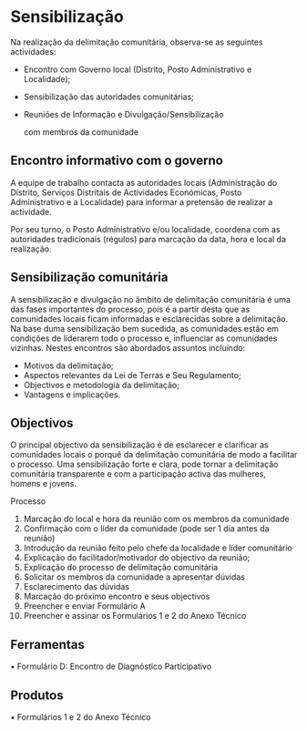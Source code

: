 # Sensibilização

Na realização da delimitação comunitária, observa-se as seguintes actividades:

* Encontro com Governo local \(Distrito, Posto Administrativo e Localidade\);
* Sensibilização das autoridades comunitárias;
* Reuniões de Informação e Divulgação/Sensibilização

  com membros da comunidade

## Encontro informativo com o governo

A equipe de trabalho contacta as autoridades locais \(Administração do Distrito, Serviços Distritais de Actividades Económicas, Posto Administrativo e a Localidade\) para informar a pretensão de realizar a actividade.

Por seu turno, o Posto Administrativo e/ou localidade, coordena com as autoridades tradicionais \(régulos\) para marcação da data, hora e local da realização.

## Sensibilização comunitária

A sensibilização e divulgação no âmbito de delimitação comunitária é uma das fases importantes do processo, pois é a partir desta que as comunidades locais ficam informadas e esclarecidas sobre a delimitação. Na base duma sensibilização bem sucedida, as comunidades estão em condições de liderarem todo o processo e, influenciar as comunidades vizinhas. Nestes encontros são abordados assuntos incluindo:

* Motivos da delimitação;
* Aspectos relevantes da Lei de Terras e Seu Regulamento;
* Objectivos e metodologia da delimitação;
* Vantagens e implicações. 

## Objectivos

O principal objectivo da sensibilização é de esclarecer e clarificar as comunidades locais o porquê da delimitação comunitária de modo a facilitar o processo. Uma sensibilização forte e clara, pode tornar a delimitação comunitária transparente e com a participação activa das mulheres, homens e jovens.

Processo

1. Marcação do local e hora da reunião com os membros da comunidade
2. Confirmação com o líder da comunidade \(pode ser 1 dia antes da reunião\)
3. Introdução da reunião feito pelo chefe da localidade e líder comunitário
4. Explicação do facilitador/motivador do objectivo da reunião;
5. Explicação do processo de delimitação comunitária
6. Solicitar os membros da comunidade a apresentar dúvidas
7. Esclarecimento das dúvidas
8. Marcação do próximo encontro e seus objectivos
9. Preencher e enviar Formulário A 
10. Preencher e assinar os Formulários 1 e 2 do Anexo Técnico 

## Ferramentas

• Formulário D: Encontro de Diagnóstico Participativo

## Produtos

• Formulários 1 e 2 do Anexo Técnico

